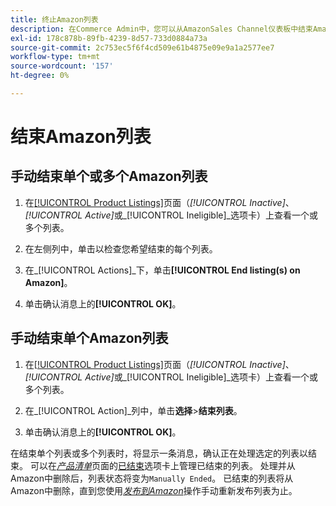```yaml
---
title: 终止Amazon列表
description: 在Commerce Admin中，您可以从AmazonSales Channel仪表板中结束Amazon列表。
exl-id: 178c878b-89fb-4239-8d57-733d0884a73a
source-git-commit: 2c753ec5f6f4cd509e61b4875e09e9a1a2577ee7
workflow-type: tm+mt
source-wordcount: '157'
ht-degree: 0%

---
```


# 结束Amazon列表

## 手动结束单个或多个Amazon列表

1. 在[[!UICONTROL Product Listings]](./managing-product-listings.md)页面（_[!UICONTROL Inactive]_、_[!UICONTROL Active]_&#x200B;或&#x200B;_[!UICONTROL Ineligible]_选项卡）上查看一个或多个列表。

1. 在左侧列中，单击以检查您希望结束的每个列表。

1. 在&#x200B;_[!UICONTROL Actions]_下，单击&#x200B;**[!UICONTROL End listing(s) on Amazon]**。

1. 单击确认消息上的&#x200B;**[!UICONTROL OK]**。

## 手动结束单个Amazon列表

1. 在[[!UICONTROL Product Listings]](./managing-product-listings.md)页面（_[!UICONTROL Inactive]_、_[!UICONTROL Active]_&#x200B;或&#x200B;_[!UICONTROL Ineligible]_选项卡）上查看一个或多个列表。

1. 在&#x200B;_[!UICONTROL Action]_列中，单击&#x200B;**选择**>**结束列表**。

1. 单击确认消息上的&#x200B;**[!UICONTROL OK]**。

在结束单个列表或多个列表时，将显示一条消息，确认正在处理选定的列表以结束。 可以在&#x200B;[_产品清单_](./managing-product-listings.md)&#x200B;页面的[已结束](./ended-listings.md)选项卡上管理已结束的列表。 处理并从Amazon中删除后，列表状态将变为`Manually Ended`。 已结束的列表将从Amazon中删除，直到您使用&#x200B;[_发布到Amazon_](./publish-listings-manually.md)&#x200B;操作手动重新发布列表为止。
